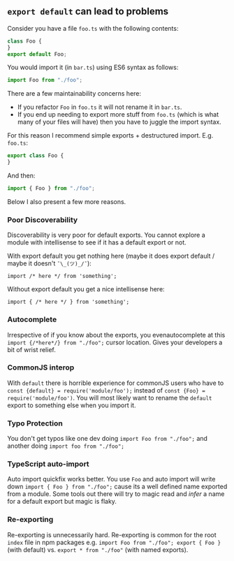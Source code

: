 ## `export default` can lead to problems

Consider you have a file `foo.ts` with the following contents:

```ts
class Foo {
}
export default Foo;
```

You would import it (in `bar.ts`) using ES6 syntax as follows:

```ts
import Foo from "./foo";
```

There are a few maintainability concerns here:
* If you refactor `Foo` in `foo.ts` it will not rename it in `bar.ts`.
* If you end up needing to export more stuff from `foo.ts` (which is what many of your files will have) then you have to juggle the import syntax.

For this reason I recommend simple exports + destructured import. E.g. `foo.ts`:

```ts
export class Foo {
}
```
And then:

```ts
import { Foo } from "./foo";
```

Below I also present a few more reasons.

### Poor Discoverability
Discoverability is very poor for default exports. You cannot explore a module with intellisense to see if it has a default export or not.

With export default you get nothing here (maybe it does export default / maybe it doesn't `¯\_(ツ)_/¯`):
```
import /* here */ from 'something';
```

Without export default you get a nice intellisense here: 

```
import { /* here */ } from 'something';
```

### Autocomplete 
Irrespective of if you know about the exports, you evenautocomplete at this `import {/*here*/} from "./foo";` cursor location. Gives your developers a bit of wrist relief.

### CommonJS interop
With `default` there is horrible experience for commonJS users who have to `const {default} = require('module/foo');` instead of `const {Foo} = require('module/foo')`. You will most likely want to rename the `default` export to something else when you import it.

### Typo Protection
You don't get typos like one dev doing `import Foo from "./foo";` and another doing `import foo from "./foo";`

### TypeScript auto-import
Auto import quickfix works better. You use `Foo` and auto import will write down `import { Foo } from "./foo";` cause its a well defined name exported from a module. Some tools out there will try to magic read and *infer* a name for a default export but magic is flaky.

### Re-exporting
Re-exporting is unnecessarily hard. Re-exporting is common for the root `index` file in npm packages e.g. `import Foo from "./foo"; export { Foo }` (with default) vs. `export * from "./foo"` (with named exports).
